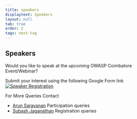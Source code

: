 ```yaml
---
title: speakers
displaytext: Speakers
layout: null
tab: true
order: 2
tags: next-tag
---
```


## Speakers

Would you like to speak at the upcoming OWASP Coimbatore Event/Webinar? 

Submit your interest using the following Google Form link [![Speaker Registration](https://img.shields.io/badge/Google%20Form-Speaker%20Registration-red)](https://forms.gle/AwbgTT8XnSVzLMY37)

For More Queries Contact

- [Arun Saravanan](mailto:arun.saravanan@owasp.org) Participation queries
- [Subash Jaganathan](mailto:owaspcoimbatore@gmail.com) Registration queries




